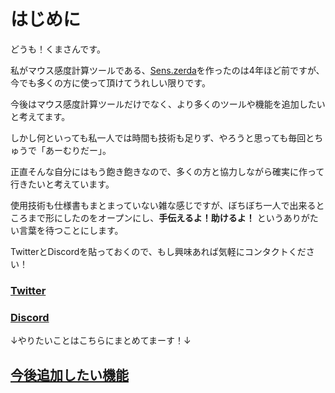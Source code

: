 # はじめに

どうも！くまさんです。

私がマウス感度計算ツールである、[Sens.zerda](https://sens.zerda.jp/)を作ったのは4年ほど前ですが、今でも多くの方に使って頂けてうれしい限りです。

今後はマウス感度計算ツールだけでなく、より多くのツールや機能を追加したいと考えてます。

しかし何といっても私一人では時間も技術も足りず、やろうと思っても毎回とちゅうで「あーむりだー」。

正直そんな自分にはもう飽き飽きなので、多くの方と協力しながら確実に作って行きたいと考えています。

使用技術も仕様書もまとまっていない雑な感じですが、ぼちぼち一人で出来るところまで形にしたのをオープンにし、**手伝えるよ！助けるよ！** というありがたい言葉を待つことにします。

TwitterとDiscordを貼っておくので、もし興味あれば気軽にコンタクトください！
### [Twitter](https://twitter.com/be4rk_)
### [Discord](https://discord.gg/4qeRU2Kddm)


↓やりたいことはこちらにまとめてまーす！↓

## [今後追加したい機能](今後追加したい機能.md)



